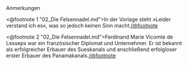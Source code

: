 <div class="anmerkungen">Anmerkungen</div>

<@footnote 1 "02_Die Felsennadel.md">In der Vorlage steht »Leider verstand ich es«, was so jedoch keinen Sinn macht.</@footnote>

<@footnote 2 "02_Die Felsennadel.md">Ferdinand Marie Vicomte de Lesseps war ein französischer Diplomat und Unternehmer. Er ist bekannt als erfolgreicher Erbauer des Sueskanals und anschließend erfolgloser erster Erbauer des Panamakanals.</@footnote>

